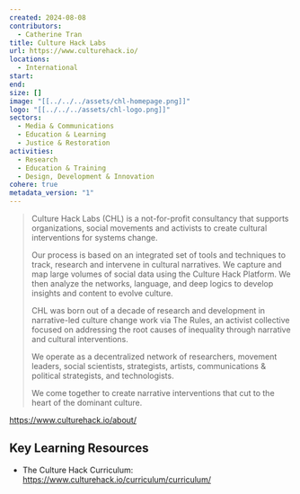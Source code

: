 ```yaml
---
created: 2024-08-08
contributors:
  - Catherine Tran
title: Culture Hack Labs
url: https://www.culturehack.io/
locations:
  - International
start: 
end: 
size: []
image: "[[../../../assets/chl-homepage.png]]"
logo: "[[../../../assets/chl-logo.png]]"
sectors:
  - Media & Communications
  - Education & Learning
  - Justice & Restoration
activities:
  - Research
  - Education & Training
  - Design, Development & Innovation
cohere: true
metadata_version: "1"
---
```

>Culture Hack Labs (CHL) is a not-for-profit consultancy that supports organizations, social movements and activists to create cultural interventions for systems change.  
  >
>Our process is based on an integrated set of tools and techniques to track, research and intervene in cultural narratives. We capture and map large volumes of social data using the Culture Hack Platform. We then analyze the networks, language, and deep logics to develop insights and content to evolve culture.
>
>CHL was born out of a decade of research and development in narrative-led culture change work via The Rules, an activist collective focused on addressing the root causes of inequality through narrative and cultural interventions.
>
>We operate as a decentralized network of researchers, movement leaders, social scientists, strategists, artists, communications & political strategists, and technologists.
>
>We come together to create narrative interventions that cut to the heart of the dominant culture.

https://www.culturehack.io/about/

## Key Learning Resources

- The Culture Hack Curriculum: https://www.culturehack.io/curriculum/curriculum/











